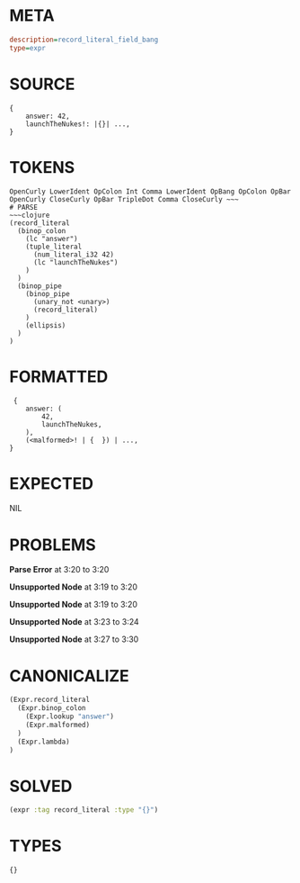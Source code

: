 # META
~~~ini
description=record_literal_field_bang
type=expr
~~~
# SOURCE
~~~roc
{
    answer: 42,
    launchTheNukes!: |{}| ...,
}
~~~
# TOKENS
~~~text
OpenCurly LowerIdent OpColon Int Comma LowerIdent OpBang OpColon OpBar OpenCurly CloseCurly OpBar TripleDot Comma CloseCurly ~~~
# PARSE
~~~clojure
(record_literal
  (binop_colon
    (lc "answer")
    (tuple_literal
      (num_literal_i32 42)
      (lc "launchTheNukes")
    )
  )
  (binop_pipe
    (binop_pipe
      (unary_not <unary>)
      (record_literal)
    )
    (ellipsis)
  )
)
~~~
# FORMATTED
~~~roc
 {
	answer: (
		42,
		launchTheNukes,
	),
	(<malformed>! | {  }) | ...,
}
~~~
# EXPECTED
NIL
# PROBLEMS
**Parse Error**
at 3:20 to 3:20

**Unsupported Node**
at 3:19 to 3:20

**Unsupported Node**
at 3:19 to 3:20

**Unsupported Node**
at 3:23 to 3:24

**Unsupported Node**
at 3:27 to 3:30

# CANONICALIZE
~~~clojure
(Expr.record_literal
  (Expr.binop_colon
    (Expr.lookup "answer")
    (Expr.malformed)
  )
  (Expr.lambda)
)
~~~
# SOLVED
~~~clojure
(expr :tag record_literal :type "{}")
~~~
# TYPES
~~~roc
{}
~~~
